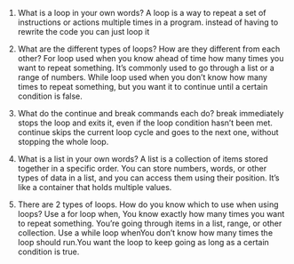 
1. What is a loop in your own words?
A loop is a way to repeat a set of instructions or actions multiple times in a program. instead of having to rewrite the code you can just loop it  

2. What are the different types of loops? How are they different from each other?
For loop used when you know ahead of time how many times you want to repeat something. It’s commonly used to go through a list or a range of numbers. While loop used when you don’t know how many times to repeat something, but you want it to continue until a certain condition is false.

3. What do the continue and break commands each do?
break immediately stops the loop and exits it, even if the loop condition hasn’t been met.
continue skips the current loop cycle and goes to the next one, without stopping the whole loop.

4. What is a list in your own words?
A list is a collection of items stored together in a specific order. You can store numbers, words, or other types of data in a list, and you can access them using their position. It’s like a container that holds multiple values.

5. There are 2 types of loops. How do you know which to use when using loops? Use a for loop when, You know exactly how many times you want to repeat something. You’re going through items in a list, range, or other collection. Use a while loop whenYou don’t know how many times the loop should run.You want the loop to keep going as long as a certain condition is true.

